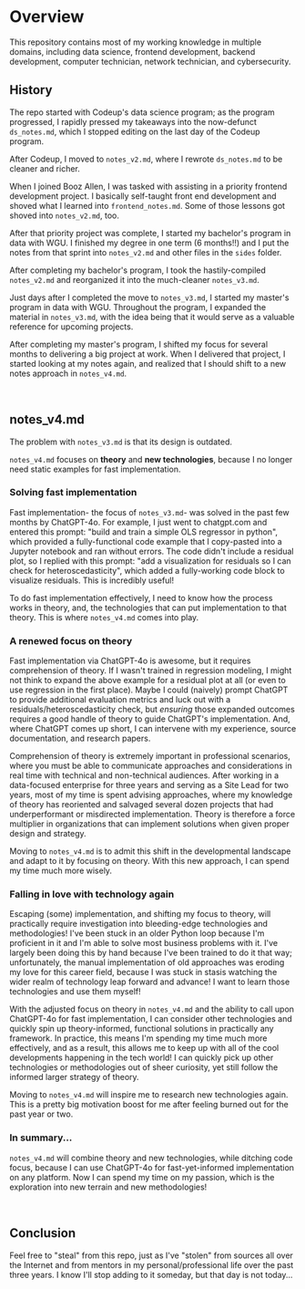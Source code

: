 # Overview
This repository contains most of my working knowledge in multiple domains, including data science, frontend development, backend development, computer technician, network technician, and cybersecurity.

## History
The repo started with Codeup's data science program; as the program progressed, I rapidly pressed my takeaways into the now-defunct `ds_notes.md`, which I stopped editing on the last day of the Codeup program.

After Codeup, I moved to `notes_v2.md`, where I rewrote `ds_notes.md` to be cleaner and richer.

When I joined Booz Allen, I was tasked with assisting in a priority frontend development project. I basically self-taught front end development and shoved what I learned into `frontend_notes.md`. Some of those lessons got shoved into `notes_v2.md`, too.

After that priority project was complete, I started my bachelor's program in data with WGU. I finished my degree in one term (6 months!!) and I put the notes from that sprint into `notes_v2.md` and other files in the `sides` folder. 

After completing my bachelor's program, I took the hastily-compiled `notes_v2.md` and reorganized it into the much-cleaner `notes_v3.md`.

Just days after I completed the move to `notes_v3.md`, I started my master's program in data with WGU. Throughout the program, I expanded the material in `notes_v3.md`, with the idea being that it would serve as a valuable reference for upcoming projects.

After completing my master's program, I shifted my focus for several months to delivering a big project at work. When I delivered that project, I started looking at my notes again, and realized that I should shift to a new notes approach in `notes_v4.md`.

<br>

## notes_v4.md
The problem with `notes_v3.md` is that its design is outdated. 

`notes_v4.md` focuses on **theory** and **new technologies**, because I no longer need static examples for fast implementation. 

### Solving fast implementation
Fast implementation- the focus of `notes_v3.md`- was solved in the past few months by ChatGPT-4o. For example, I just went to chatgpt.com and entered this prompt: "build and train a simple OLS regressor in python", which provided a fully-functional code example that I copy-pasted into a Jupyter notebook and ran without errors. The code didn't include a residual plot, so I replied with this prompt: "add a visualization for residuals so I can check for heteroscedasticity", which added a fully-working code block to visualize residuals. This is incredibly useful!

To do fast implementation effectively, I need to know how the process works in theory, and, the technologies that can put implementation to that theory. This is where `notes_v4.md` comes into play.

### A renewed focus on theory
Fast implementation via ChatGPT-4o is awesome, but it requires comprehension of theory. If I wasn't trained in regression modeling, I might not think to expand the above example for a residual plot at all (or even to use regression in the first place). Maybe I could (naively) prompt ChatGPT to provide additional evaluation metrics and luck out with a residuals/heteroscedasticity check, but *ensuring* those expanded outcomes requires a good handle of theory to guide ChatGPT's implementation. And, where ChatGPT comes up short, I can intervene with my experience, source documentation, and research papers.

Comprehension of theory is extremely important in professional scenarios, where you must be able to communicate approaches and considerations in real time with technical and non-technical audiences. After working in a data-focused enterprise for three years and serving as a Site Lead for two years, most of my time is spent advising approaches, where my knowledge of theory has reoriented and salvaged several dozen projects that had underperformant or misdirected implementation. Theory is therefore a force multiplier in organizations that can implement solutions when given proper design and strategy.

Moving to `notes_v4.md` is to admit this shift in the developmental landscape and adapt to it by focusing on theory. With this new approach, I can spend my time much more wisely.

### Falling in love with technology again
Escaping (some) implementation, and shifting my focus to theory, will practically require investigation into bleeding-edge technologies and methodologies! I've been stuck in an older Python loop because I'm proficient in it and I'm able to solve most business problems with it. I've largely been doing this by hand because I've been trained to do it that way; unfortunately, the manual implementation of old approaches was eroding my love for this career field, because I was stuck in stasis watching the wider realm of technology leap forward and advance! I want to learn those technologies and use them myself!

With the adjusted focus on theory in `notes_v4.md` and the ability to call upon ChatGPT-4o for fast implementation, I can consider other technologies and quickly spin up theory-informed, functional solutions in practically any framework. In practice, this means I'm spending my time much more effectively, and as a result, this allows me to keep up with all of the cool developments happening in the tech world! I can quickly pick up other technologies or methodologies out of sheer curiosity, yet still follow the informed larger strategy of theory.

Moving to `notes_v4.md` will inspire me to research new technologies again. This is a pretty big motivation boost for me after feeling burned out for the past year or two.

### In summary...
`notes_v4.md` will combine theory and new technologies, while ditching code focus, because I can use ChatGPT-4o for fast-yet-informed implementation on any platform. Now I can spend my time on my passion, which is the exploration into new terrain and new methodologies!

<br>

## Conclusion
Feel free to "steal" from this repo, just as I've "stolen" from sources all over the Internet and from mentors in my personal/professional life over the past three years. I know I'll stop adding to it someday, but that day is not today...